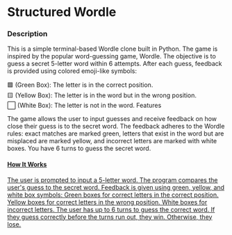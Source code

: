 # Structured Wordle

### Description

This is a simple terminal-based Wordle clone built in Python. The game is inspired by the popular word-guessing game, Wordle. The objective is to guess a secret 5-letter word within 6 attempts. After each guess, feedback is provided using colored emoji-like symbols:

🟩 (Green Box): The letter is in the correct position.<br>
🟨 (Yellow Box): The letter is in the word but in the wrong position.<br>
⬜ (White Box): The letter is not in the word.
Features

The game allows the user to input guesses and receive feedback on how close their guess is to the secret word.
The feedback adheres to the Wordle rules: exact matches are marked green, letters that exist in the word but are misplaced are marked yellow, and incorrect letters are marked with white boxes.
You have 6 turns to guess the secret word.

#### <u> How It Works <u/>

The user is prompted to input a 5-letter word.
The program compares the user's guess to the secret word.
Feedback is given using green, yellow, and white box symbols:
Green boxes for correct letters in the correct position.
Yellow boxes for correct letters in the wrong position.
White boxes for incorrect letters.
The user has up to 6 turns to guess the correct word. If they guess correctly before the turns run out, they win. Otherwise, they lose.
